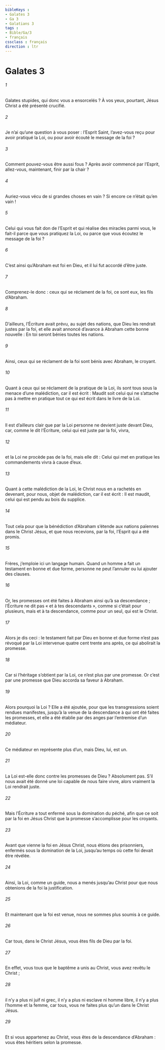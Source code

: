 ```yaml
---
bibleKeys : 
- Galates 3
- Ga 3
- Galatians 3
tags : 
- Bible/Ga/3
- français
cssclass : français
direction : ltr
---
```


# Galates 3

###### 1
Galates stupides, qui donc vous a ensorcelés ? À vos yeux, pourtant, Jésus Christ a été présenté crucifié.
###### 2
Je n’ai qu’une question à vous poser : l’Esprit Saint, l’avez-vous reçu pour avoir pratiqué la Loi, ou pour avoir écouté le message de la foi ?
###### 3
Comment pouvez-vous être aussi fous ? Après avoir commencé par l’Esprit, allez-vous, maintenant, finir par la chair ?
###### 4
Auriez-vous vécu de si grandes choses en vain ? Si encore ce n’était qu’en vain !
###### 5
Celui qui vous fait don de l’Esprit et qui réalise des miracles parmi vous, le fait-il parce que vous pratiquez la Loi, ou parce que vous écoutez le message de la foi ?
###### 6
C’est ainsi qu’Abraham eut foi en Dieu, et il lui fut accordé d’être juste.
###### 7
Comprenez-le donc : ceux qui se réclament de la foi, ce sont eux, les fils d’Abraham.
###### 8
D’ailleurs, l’Écriture avait prévu, au sujet des nations, que Dieu les rendrait justes par la foi, et elle avait annoncé d’avance à Abraham cette bonne nouvelle : En toi seront bénies toutes les nations.
###### 9
Ainsi, ceux qui se réclament de la foi sont bénis avec Abraham, le croyant.
###### 10
Quant à ceux qui se réclament de la pratique de la Loi, ils sont tous sous la menace d’une malédiction, car il est écrit : Maudit soit celui qui ne s’attache pas à mettre en pratique tout ce qui est écrit dans le livre de la Loi.
###### 11
Il est d’ailleurs clair que par la Loi personne ne devient juste devant Dieu, car, comme le dit l’Écriture, celui qui est juste par la foi, vivra,
###### 12
et la Loi ne procède pas de la foi, mais elle dit : Celui qui met en pratique les commandements vivra à cause d’eux.
###### 13
Quant à cette malédiction de la Loi, le Christ nous en a rachetés en devenant, pour nous, objet de malédiction, car il est écrit : Il est maudit, celui qui est pendu au bois du supplice.
###### 14
Tout cela pour que la bénédiction d’Abraham s’étende aux nations païennes dans le Christ Jésus, et que nous recevions, par la foi, l’Esprit qui a été promis.
###### 15
Frères, j’emploie ici un langage humain. Quand un homme a fait un testament en bonne et due forme, personne ne peut l’annuler ou lui ajouter des clauses.
###### 16
Or, les promesses ont été faites à Abraham ainsi qu’à sa descendance ; l’Écriture ne dit pas « et à tes descendants », comme si c’était pour plusieurs, mais et à ta descendance, comme pour un seul, qui est le Christ.
###### 17
Alors je dis ceci : le testament fait par Dieu en bonne et due forme n’est pas révoqué par la Loi intervenue quatre cent trente ans après, ce qui abolirait la promesse.
###### 18
Car si l’héritage s’obtient par la Loi, ce n’est plus par une promesse. Or c’est par une promesse que Dieu accorda sa faveur à Abraham.
###### 19
Alors pourquoi la Loi ? Elle a été ajoutée, pour que les transgressions soient rendues manifestes, jusqu’à la venue de la descendance à qui ont été faites les promesses, et elle a été établie par des anges par l’entremise d’un médiateur.
###### 20
Ce médiateur en représente plus d’un, mais Dieu, lui, est un.
###### 21
La Loi est-elle donc contre les promesses de Dieu ? Absolument pas. S’il nous avait été donné une loi capable de nous faire vivre, alors vraiment la Loi rendrait juste.
###### 22
Mais l’Écriture a tout enfermé sous la domination du péché, afin que ce soit par la foi en Jésus Christ que la promesse s’accomplisse pour les croyants.
###### 23
Avant que vienne la foi en Jésus Christ, nous étions des prisonniers, enfermés sous la domination de la Loi, jusqu’au temps où cette foi devait être révélée.
###### 24
Ainsi, la Loi, comme un guide, nous a menés jusqu’au Christ pour que nous obtenions de la foi la justification.
###### 25
Et maintenant que la foi est venue, nous ne sommes plus soumis à ce guide.
###### 26
Car tous, dans le Christ Jésus, vous êtes fils de Dieu par la foi.
###### 27
En effet, vous tous que le baptême a unis au Christ, vous avez revêtu le Christ ;
###### 28
il n’y a plus ni juif ni grec, il n’y a plus ni esclave ni homme libre, il n’y a plus l’homme et la femme, car tous, vous ne faites plus qu’un dans le Christ Jésus.
###### 29
Et si vous appartenez au Christ, vous êtes de la descendance d’Abraham : vous êtes héritiers selon la promesse.
